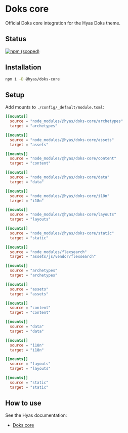 # Doks core

Official Doks core integration for the Hyas Doks theme.

## Status

[![npm (scoped)](https://img.shields.io/npm/v/@hyas/doks-core?style=flat-square)](https://www.npmjs.com/package/@hyas/doks-core)


## Installation

```bash
npm i -D @hyas/doks-core
```

## Setup

Add mounts to `./config/_default/module.toml`:

```toml
[[mounts]]
  source = "node_modules/@hyas/doks-core/archetypes"
  target = "archetypes"

[[mounts]]
  source = "node_modules/@hyas/doks-core/assets"
  target = "assets"

[[mounts]]
  source = "node_modules/@hyas/doks-core/content"
  target = "content"

[[mounts]]
  source = "node_modules/@hyas/doks-core/data"
  target = "data"

[[mounts]]
  source = "node_modules/@hyas/doks-core/i18n"
  target = "i18n"

[[mounts]]
  source = "node_modules/@hyas/doks-core/layouts"
  target = "layouts"

[[mounts]]
  source = "node_modules/@hyas/doks-core/static"
  target = "static"

[[mounts]]
  source = "node_modules/flexsearch"
  target = "assets/js/vendor/flexsearch"

[[mounts]]
  source = "archetypes"
  target = "archetypes"

[[mounts]]
  source = "assets"
  target = "assets"

[[mounts]]
  source = "content"
  target = "content"

[[mounts]]
  source = "data"
  target = "data"

[[mounts]]
  source = "i18n"
  target = "i18n"

[[mounts]]
  source = "layouts"
  target = "layouts"

[[mounts]]
  source = "static"
  target = "static"
```

## How to use

See the Hyas documentation:

- [Doks core](https://docs.gethyas.com/guides/integrations-guide/docs-core/)
